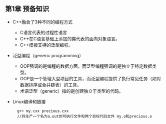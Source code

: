 ## 第1章 预备知识
- C++融合了3种不同的编程方式
	- C语言代表的过程性语言
	- C++在C语言基础上添加的类代表的面向对象语言。
	- C++模板支持的泛型编程。
- 泛型编程（generic programming）
	- OOP强调的是编程的数据方面，而泛型编程强调的是独立于特定数据类型。
	- OOP是一个管理大型项目的工具，而泛型编程提供了执行常见任务（如对数据排序或合并链表）的工具。
	- 术语泛型（generic）指的是创建独立于类型的代码。
- Linux编译和链接

		g++ my.cxx precious.cxx
        //将生产一个名为a.out的可执行文件和两个目标代码文件 my.o和precious.o